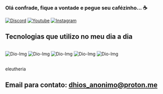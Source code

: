### Olá confrade, fique a vontade e pegue seu cafézinho... ☕

[![Discord](https://img.shields.io/badge/Twitter-1DA1F2?style=for-the-badge&logo=twitter&logoColor=white)](https://twitter.com/Dh1xs)
[![Youtube](https://img.shields.io/badge/YouTube-FF0000?style=for-the-badge&logo=youtube&logoColor=white)]()
[![Instagram](https://img.shields.io/badge/Instagram-E4405F?style=for-the-badge&logo=instagram&logoColor=white)]()
## Tecnologias que utilizo no meu dia a dia

<div style="display: inline_block"><br/>
    <img aling="center" alt="Dio-Img" src= "https://img.shields.io/badge/Python-3776AB?style=for-the-badge&logo=python&logoColor=white"/>
    <img aling="center" alt="Dio-Img" src= "https://img.shields.io/badge/JavaScript-323330?style=for-the-badge&logo=javascript&logoColor=F7DF1E"/>
    <img aling="center" alt="Dio-Img" src= "https://img.shields.io/badge/Heroku-430098?style=for-the-badge&logo=heroku&logoColor=white"/>
    <img aling="center" alt="Dio-Img" src= "https://img.shields.io/badge/Debian-A81D33?style=for-the-badge&logo=debian&logoColor=white"/>
    <img aling="center" alt="Dio-Img" src= "https://img.shields.io/badge/MongoDB-4EA94B?style=for-the-badge&logo=mongodb&logoColor=white"/>
</div><br/>

eleutheria

## Email para contato: dhios_anonimo@proton.me
